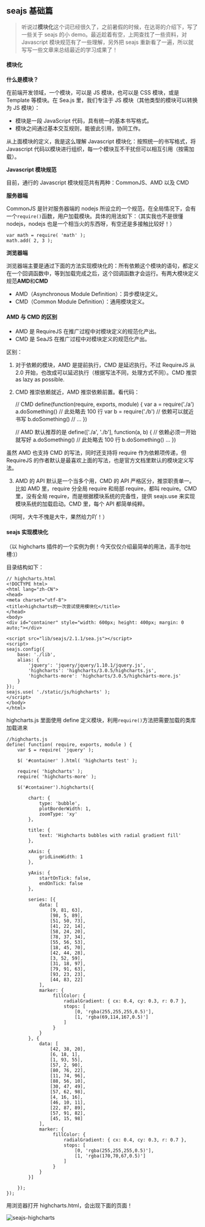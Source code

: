 ## seajs 基础篇

> 听说过**模块化**这个词已经很久了，之前暑假的时候，在达哥的介绍下，写了一些关于 seajs 的小 demo。最近趁着有空，上网查找了一些资料，对 Javascript 模块规范有了一些理解，另外把 seajs 重新看了一遍，所以就写写一些文章来总结最近的学习成果了！

#### 模块化

**什么是模块？**

在前端开发领域，一个模块，可以是 JS 模块，也可以是 CSS 模块，或是 Template 等模块。在 Sea.js 里，我们专注于 JS 模块（其他类型的模块可以转换为 JS 模块）：

- 模块是一段 JavaScript 代码，具有统一的基本书写格式。
- 模块之间通过基本交互规则，能彼此引用，协同工作。

从上面模块的定义，我是这么理解 Javascript 模块化：按照统一的书写格式，将 Javascript 代码以模块进行组织，每一个模块互不干扰但可以相互引用（按需加载）。

**Javascript 模块规范**

目前，通行的 Javascript 模块规范共有两种：CommonJS、AMD 以及 CMD

**服务器端**

CommonJS 是针对服务器端的 nodejs 所设立的一个规范，在全局情况下，会有一个`require()`函数，用户加载模块。具体的用法如下：（其实我也不是很懂 nodejs，nodejs 也是一个相当火的东西呀，有空还是多接触比较好！）

    var math = require( 'math' );
    math.add( 2, 3 );

**浏览器端**

浏览器端主要是通过下面的方法实现模块化的：所有依赖这个模块的语句，都定义在一个回调函数中，等到加载完成之后，这个回调函数才会运行。有两大模块定义规范**AMD**和**CMD**

- AMD（Asynchronous Module Definition）：异步模块定义。
- CMD（Common Module Definition）：通用模块定义。

#### AMD 与 CMD 的区别

- AMD 是 RequireJS 在推广过程中对模块定义的规范化产出。
- CMD 是 SeaJS 在推广过程中对模块定义的规范化产出。

区别：

1. 对于依赖的模块，AMD 是提前执行，CMD 是延迟执行。不过 RequireJS 从 2.0 开始，也改成可以延迟执行（根据写法不同，处理方式不同）。CMD 推崇 as lazy as possible.

2. CMD 推崇依赖就近，AMD 推崇依赖前置。看代码：

   // CMD define(function(require, exports, module) { var a = require('./a') a.doSomething() // 此处略去 100 行 var b = require('./b') // 依赖可以就近书写 b.doSomething() // ... })

   // AMD 默认推荐的是 define(['./a', './b'], function(a, b) { // 依赖必须一开始就写好 a.doSomething() // 此处略去 100 行 b.doSomething() ... })

虽然 AMD 也支持 CMD 的写法，同时还支持将 require 作为依赖项传递，但 RequireJS 的作者默认是最喜欢上面的写法，也是官方文档里默认的模块定义写法。

3. AMD 的 API 默认是一个当多个用，CMD 的 API 严格区分，推崇职责单一。比如 AMD 里，require 分全局 require 和局部 require，都叫 require。CMD 里，没有全局 require，而是根据模块系统的完备性，提供 seajs.use 来实现模块系统的加载启动。CMD 里，每个 API 都简单纯粹。

（呵呵，大牛不愧是大牛，果然给力吖！）

#### seajs 实现模块化

（以 highcharts 插件的一个实例为例！今天仅仅介绍最简单的用法，高手勿吐槽:)）

目录结构如下：

    // highcharts.html
    <!DOCTYPE html>
    <html lang="zh-CN">
    <head>
    <meta charset="utf-8">
    <title>highcharts的一次尝试使用模块化</title>
    </head>
    <body>
    <div id="container" style="width: 600px; height: 400px; margin: 0 auto;"></div>

    <script src="lib/seajs/2.1.1/sea.js"></script>
    <script>
    seajs.config({
    	base: './lib',
    	alias: {
    		'jquery': 'jquery/jquery/1.10.1/jquery.js',
    		'highcharts': 'highcharts/3.0.5/highcharts.js',
    		'highcharts-more': 'highcharts/3.0.5/highcharts-more.js'
    	}
    });
    seajs.use( './static/js/highcharts' );
    </script>
    </body>
    </html>

highcharts.js 里面使用 define 定义模块，利用`require()`方法把需要加载的类库加载进来

    //highcharts.js
    define( function( require, exports, module ) {
    	var $ = require( 'jquery' );

    	$( '#container' ).html( 'highcharts test' );

    	require( 'highcharts' );
    	require( 'highcharts-more' );

    	$('#container').highcharts({

            chart: {
                type: 'bubble',
                plotBorderWidth: 1,
                zoomType: 'xy'
            },

            title: {
                text: 'Highcharts bubbles with radial gradient fill'
            },

            xAxis: {
                gridLineWidth: 1
            },

            yAxis: {
                startOnTick: false,
                endOnTick: false
            },

            series: [{
                data: [
                    [9, 81, 63],
                    [98, 5, 89],
                    [51, 50, 73],
                    [41, 22, 14],
                    [58, 24, 20],
                    [78, 37, 34],
                    [55, 56, 53],
                    [18, 45, 70],
                    [42, 44, 28],
                    [3, 52, 59],
                    [31, 18, 97],
                    [79, 91, 63],
                    [93, 23, 23],
                    [44, 83, 22]
                ],
                marker: {
                     fillColor: {
                         radialGradient: { cx: 0.4, cy: 0.3, r: 0.7 },
                         stops: [
                             [0, 'rgba(255,255,255,0.5)'],
                             [1, 'rgba(69,114,167,0.5)']
                         ]
                     }
                }
            }, {
                data: [
                    [42, 38, 20],
                    [6, 18, 1],
                    [1, 93, 55],
                    [57, 2, 90],
                    [80, 76, 22],
                    [11, 74, 96],
                    [88, 56, 10],
                    [30, 47, 49],
                    [57, 62, 98],
                    [4, 16, 16],
                    [46, 10, 11],
                    [22, 87, 89],
                    [57, 91, 82],
                    [45, 15, 98]
                ],
                marker: {
                     fillColor: {
                         radialGradient: { cx: 0.4, cy: 0.3, r: 0.7 },
                         stops: [
                             [0, 'rgba(255,255,255,0.5)'],
                             [1, 'rgba(170,70,67,0.5)']
                         ]
                     }
                }
            }]

        });
    });

用浏览器打开 highcharts.html，会出现下面的页面！

![seajs-highcharts](https://yuanzhaohao.github.io/markdown/images/seajs-highcharts.png)
